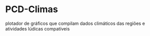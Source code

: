 # PCD-Climas
plotador de gráficos que compilam dados climáticos das regiões e atividades lúdicas compatíveis
